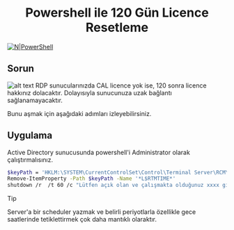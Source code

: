<h1 align="center">Powershell ile 120 Gün Licence Resetleme</h1>


[![N|PowerShell](https://delta-dev-software.fr/wp-content/uploads/2024/02/831-8318055_february-5-windows-powershell-logo.png)](https://github.com/aliyildirim/powershell)

## Sorun
![alt text](https://www.virtualizationhowto.com/wp-content/uploads/2020/10/Error-after-120-day-grace-period-has-expired-for-Remote-Desktop-Services.png?raw=true)
RDP sunucularınızda CAL licence yok ise, 120 sonra licence hakkınız dolacaktır. 
Dolayısıyla sunucunuza uzak bağlantı sağlanamayacaktır.

Bunu aşmak için aşağıdaki adımları izleyebilirsiniz.


## Uygulama

Active Directory sunucusunda powershell'i Administrator olarak çalıştırmalısınız.

```sh
$keyPath = 'HKLM:\SYSTEM\CurrentControlSet\Control\Terminal Server\RCM\GracePeriod'
Remove-ItemProperty -Path $keyPath -Name '*L$RTMTIME*'
shutdown /r  /t 60 /c "Lütfen açık olan ve çalışmakta olduğunuz xxxx gibi uygulamalarınızı veri kaybı yaşamamak için kaydedip çıkış yapınız. 60 sn içerisinde uzak sunucuyu yeniden başlatma devreye girecektir."
```
> [!TIP]
> Server'a bir scheduler yazmak ve belirli periyotlarla özellikle gece saatlerinde tetiklettirmek çok daha mantıklı olaraktır.

